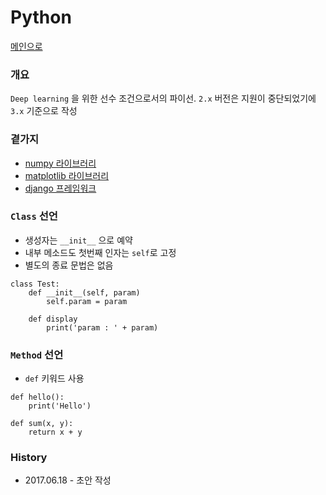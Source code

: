 # Python

[메인으로](https://github.com/juneyoung/DEV-INFOS)

### 개요

`Deep learning` 을 위한 선수 조건으로서의 파이선. `2.x` 버전은 지원이 중단되었기에 `3.x` 기준으로 작성

### 곁가지
-  [numpy 라이브러리](https://github.com/juneyoung/DEV-INFOS/blob/master/Python/numpy)
- [matplotlib 라이브러리](https://github.com/juneyoung/DEV-INFOS/blob/master/Python/matplotlib)
-  [django 프레임워크]()


### `Class` 선언
- 생성자는 `__init__` 으로 예약
- 내부 메소드도 첫번째 인자는 `self`로 고정
- 별도의 종료 문법은 없음
```
class Test:
	def __init__(self, param)
    	self.param = param

	def display
    	print('param : ' + param)
```

### `Method` 선언
- `def` 키워드 사용
```
def hello():
	print('Hello')
    
def sum(x, y):
	return x + y    
```


### History

- 2017.06.18 - 초안 작성 

